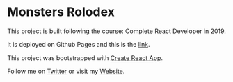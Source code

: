# Monsters Rolodex

This project is built following the course: Complete React Developer in 2019.

It is deployed on Github Pages and this is the [link](https://uptheirons78.github.io/monster-rolodex).

This project was bootstrapped with [Create React App](https://github.com/facebook/create-react-app).

Follow me on [Twitter](https://twitter.com/UpTheIrons1978) or visit my [Website](https://www.maurobono.com/).